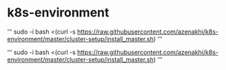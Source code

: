 # k8s-environment

‘‘‘
sudo -i
bash <(curl -s https://raw.githubusercontent.com/azenakhi/k8s-environment/master/cluster-setup/install_master.sh)
‘‘‘

‘‘‘
sudo -i
bash <(curl -s https://raw.githubusercontent.com/azenakhi/k8s-environment/master/cluster-setup/install_master.sh)
‘‘‘